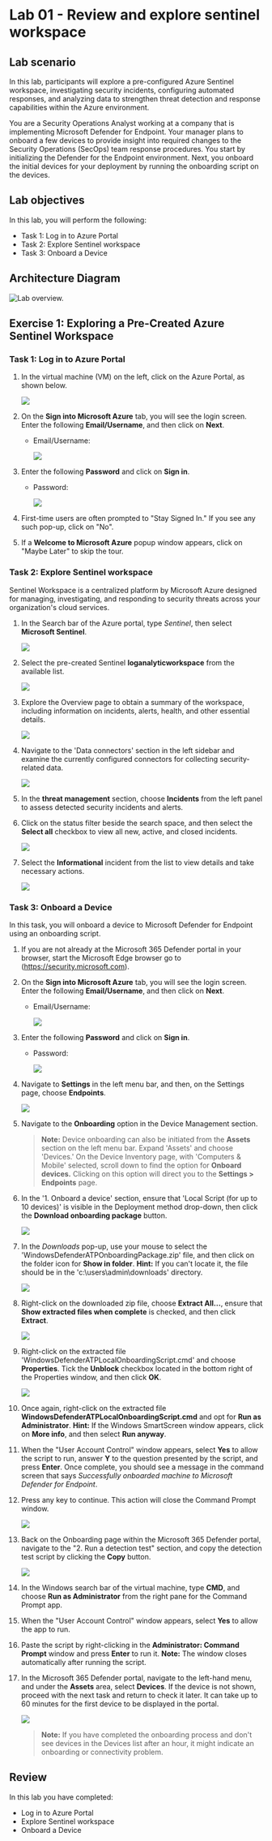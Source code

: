 # Lab 01 - Review and explore sentinel workspace

## Lab scenario

In this lab, participants will explore a pre-configured Azure Sentinel workspace, investigating security incidents, configuring automated responses, and analyzing data to strengthen threat detection and response capabilities within the Azure environment.

You are a Security Operations Analyst working at a company that is implementing Microsoft Defender for Endpoint. Your manager plans to onboard a few devices to provide insight into required changes to the Security Operations (SecOps) team response procedures.
You start by initializing the Defender for the Endpoint environment. Next, you onboard the initial devices for your deployment by running the onboarding script on the devices.

## Lab objectives
 In this lab, you will perform the following:
 - Task 1: Log in to Azure Portal
 - Task 2: Explore Sentinel workspace
 - Task 3: Onboard a Device

## Architecture Diagram

  ![Lab overview.](./media/lab-01.png)

## Exercise 1: Exploring a Pre-Created Azure Sentinel Workspace

### Task 1: Log in to Azure Portal

1. In the virtual machine (VM) on the left, click on the Azure Portal, as shown below.

    ![](./media/login1.png)
    
1. On the **Sign into Microsoft Azure** tab, you will see the login screen. Enter the following **Email/Username**, and then click on **Next**.

   * Email/Username: <inject key="AzureAdUserEmail"></inject>

     ![](./media/login2.png)

1. Enter the following **Password** and click on **Sign in**. 
   
   * Password: <inject key="AzureAdUserPassword"></inject>

     ![](./media/Lab-01-task1-password.png) 
    
1. First-time users are often prompted to "Stay Signed In." If you see any such pop-up, click on "No".
   
1. If a **Welcome to Microsoft Azure** popup window appears, click on "Maybe Later" to skip the tour.

### Task 2: Explore Sentinel workspace

 Sentinel Workspace is a centralized platform by Microsoft Azure designed for managing, investigating, and responding to security threats across your organization's cloud services.

1. In the Search bar of the Azure portal, type *Sentinel*, then select **Microsoft Sentinel**.

    ![](./media/09.png)

1. Select the pre-created Sentinel **loganalyticworkspace** from the available list.

    ![](./media/Lab01-task2-loganalyticworkspace.png) 

1. Explore the Overview page to obtain a summary of the workspace, including information on incidents, alerts, health, and other essential details.

    ![](./media/lab01-task2-overview.png)

1. Navigate to the 'Data connectors' section in the left sidebar and examine the currently configured connectors for collecting security-related data.

    ![](./media/dataconnector.png)

1. In the **threat management** section, choose **Incidents** from the left panel to assess detected security incidents and alerts.

1. Click on the status filter beside the search space, and then select the **Select all** checkbox to view all new, active, and closed incidents.

    ![](./media/Lab01-task2-selectall.png)

1. Select the **Informational** incident from the list to view details and take necessary actions.

    ![](./media/Lab01-task2-informational.png) 

### Task 3: Onboard a Device

In this task, you will onboard a device to Microsoft Defender for Endpoint using an onboarding script.

1. If you are not already at the Microsoft 365 Defender portal in your browser, start the Microsoft Edge browser go to (https://security.microsoft.com).

1. On the **Sign into Microsoft Azure** tab, you will see the login screen. Enter the following **Email/Username**, and then click on **Next**.

   * Email/Username: <inject key="AzureAdUserEmail"></inject>

     ![](./media/login2.png)

1. Enter the following **Password** and click on **Sign in**. 
   
   * Password: <inject key="AzureAdUserPassword"></inject>

     ![](./media/Lab-01-task1-password.png) 

1. Navigate to **Settings** in the left menu bar, and then, on the Settings page, choose **Endpoints**.

    ![](./media/lab01-task3-settings.png)

1. Navigate to the **Onboarding** option in the Device Management section.

    >**Note:** Device onboarding can also be initiated from the **Assets** section on the left menu bar. Expand 'Assets' and choose 'Devices.' On the Device Inventory page, with 'Computers & Mobile' selected, scroll down to find the option for **Onboard devices.** Clicking on this option will direct you to the **Settings > Endpoints** page.

1. In the '1. Onboard a device' section, ensure that 'Local Script (for up to 10 devices)' is visible in the Deployment method drop-down, then click the **Download onboarding package** button.

    ![](./media/lab01-task3-localscript.png) 

1. In the *Downloads* pop-up, use your mouse to select the 'WindowsDefenderATPOnboardingPackage.zip' file, and then click on the folder icon for **Show in folder**. **Hint:** If you can't locate it, the file should be in the 'c:\users\admin\downloads' directory.

    ![](./media/lab01-task3-downloadspopup.png)

1. Right-click on the downloaded zip file, choose **Extract All...**, ensure that **Show extracted files when complete** is checked, and then click **Extract**.

    ![](./media/lab01-task3-zipfile.png) 

1. Right-click on the extracted file 'WindowsDefenderATPLocalOnboardingScript.cmd' and choose **Properties**. Tick the **Unblock** checkbox located in the bottom right of the Properties window, and then click **OK**.

    ![](./media/sc200-mod2-unblock.png) 

1. Once again, right-click on the extracted file **WindowsDefenderATPLocalOnboardingScript.cmd** and opt for **Run as Administrator**. **Hint:** If the Windows SmartScreen window appears, click on **More info**, and then select **Run anyway**.
    
1. When the "User Account Control" window appears, select **Yes** to allow the script to run, answer **Y** to the question presented by the script, and press **Enter**. Once complete, you should see a message in the command screen that says *Successfully onboarded machine to Microsoft Defender for Endpoint*.

1. Press any key to continue. This action will close the Command Prompt window.

    ![](./media/SC-200-img25.png)

1. Back on the Onboarding page within the Microsoft 365 Defender portal, navigate to the "2. Run a detection test" section, and copy the detection test script by clicking the **Copy** button.

    ![](./media/lab01-task3-runscript.png) 

1. In the Windows search bar of the virtual machine, type **CMD**, and choose **Run as Administrator** from the right pane for the Command Prompt app.

1. When the "User Account Control" window appears, select **Yes** to allow the app to run. 

1. Paste the script by right-clicking in the **Administrator: Command Prompt** window and press **Enter** to run it. **Note:** The window closes automatically after running the script.

1. In the Microsoft 365 Defender portal, navigate to the left-hand menu, and under the **Assets** area, select **Devices**. If the device is not shown, proceed with the next task and return to check it later. It can take up to 60 minutes for the first device to be displayed in the portal.

    ![](./media/Onboard.png) 

    >**Note:** If you have completed the onboarding process and don't see devices in the Devices list after an hour, it might indicate an onboarding or connectivity problem.

## Review
In this lab you have completed:
 - Log in to Azure Portal
 - Explore Sentinel workspace
 - Onboard a Device